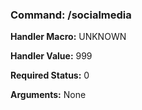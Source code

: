 ### Command: /socialmedia

**Handler Macro:** UNKNOWN

**Handler Value:** 999

**Required Status:** 0

**Arguments:**
None
